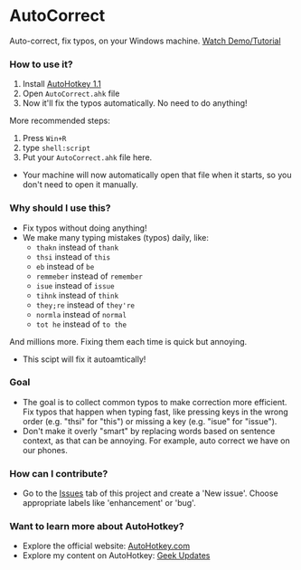 
# AutoCorrect
Auto-correct, fix typos, on your Windows machine.
[Watch Demo/Tutorial](https://www.youtube.com/shorts/rlpWzjqoXMU "Demo")

### How to use it?
1. Install [AutoHotkey 1.1](https://www.autohotkey.com/download/ahk-install.exe "AutoHotkey 1.1")
2. Open `AutoCorrect.ahk` file
3. Now it'll fix the typos automatically. No need to do anything!

More recommended steps:
1. Press `Win+R`
2. type `shell:script`
3. Put your `AutoCorrect.ahk` file here.
- Your machine will now automatically open that file when it starts, so you don't need to open it manually.


### Why should I use this?
- Fix typos without doing anything!
- We make many typing mistakes (typos) daily, like:
  - `thakn` instead of `thank`
  - `thsi` instead of `this`
  - `eb` instead of `be`
  - `remmeber` instead of `remember`
  - `isue` instead of `issue`
  - `tihnk` instead of `think`
  - `they;re` instead of `they're`
  - `normla` instead of `normal`
  - `tot he` instead of `to the`

And millions more. Fixing them each time is quick but annoying.
- This scipt will fix it autoamtically!

### Goal
- The goal is to collect common typos to make correction more efficient. Fix typos that happen when typing fast, like pressing keys in the wrong order (e.g. "thsi" for "this") or missing a key (e.g. "isue" for "issue").
- Don't make it overly "smart" by replacing words based on sentence context, as that can be annoying. For example, auto correct we have on our phones.

### How can I contribute?
- Go to the [Issues](https://github.com/arshit09/autocorrect/issues "Issues") tab of this project and create a 'New issue'. Choose appropriate labels like 'enhancement' or 'bug'.

### Want to learn more about AutoHotkey?
- Explore the official website: [AutoHotkey.com](https://www.autohotkey.com/ "AutoHotkey.com")
- Explore my content on AutoHotkey: [Geek Updates](https://www.instagram.com/geek_updates "Geek Updates")
